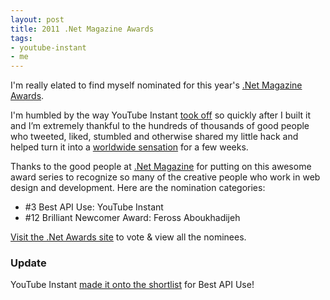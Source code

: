```yaml
---
layout: post
title: 2011 .Net Magazine Awards
tags:
- youtube-instant
- me
---
```


I'm really elated to find myself nominated for this year's [.Net Magazine Awards](http://www.thenetawards.com/).

I'm humbled by the way YouTube Instant [took off](/youtube-instant-media-frenzy/ "YouTube Instant. The last two days...") so quickly after I built it and I’m extremely thankful to the hundreds of thousands of good people who tweeted, liked, stumbled and otherwise shared my little hack and helped turn it into a [worldwide sensation](/youtube-instant-around-the-world/ "YouTube Instant Around the World") for a few weeks.

Thanks to the good people at [.Net Magazine](http://www.netmagazine.com/) for putting on this awesome award series to recognize so many of the creative people who work in web design and development. Here are the nomination categories:

- \#3 Best API Use: YouTube Instant
- \#12 Brilliant Newcomer Award: Feross Aboukhadijeh

[Visit the .Net Awards site](http://www.thenetawards.com/) to vote & view all the nominees.

### Update

YouTube Instant [made it onto the shortlist](/shortlisted-best-api-use/) for Best API Use!